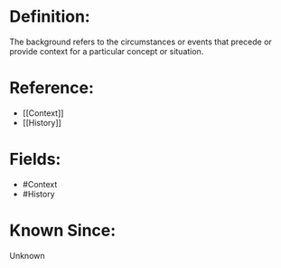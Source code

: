 

# Definition:
The background refers to the circumstances or events that precede or provide context for a particular concept or situation.

# Reference:
- [[Context]]
- [[History]]

# Fields: 
- #Context
- #History

# Known Since:
Unknown

